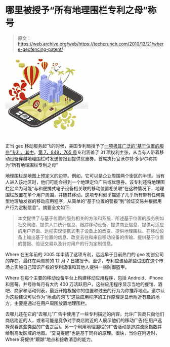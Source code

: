 # 哪里被授予“所有地理围栏专利之母”称号

> 原文：<https://web.archive.org/web/https://techcrunch.com/2010/12/21/where-geofencing-patent/>

![](img/06f85be40d3c7b6ed795713a1504f357.png)

正当 geo 移动服务起飞的时候，美国专利局授予了[一项极其广泛的“基于位置的服务”专利，其中](https://web.archive.org/web/20230404143726/http://where.com/)。[第 7，848，765 号](https://web.archive.org/web/20230404143726/http://patft.uspto.gov/netacgi/nph-Parser?Sect1=PTO2&Sect2=HITOFF&p=1&u=/netahtml/PTO/search-bool.html&r=1&f=G&l=50&co1=AND&d=PTXT&s1=7,848,765&OS=7,848,765&RS=7,848,765)专利涵盖了 31 项权利主张，从当有人带着移动设备穿越地理围栏时发送警报到提供优惠券。首席执行官沃尔特·多伊尔称其为“所有地理围栏专利之母”

地理围栏是地图上预定义的边界。例如，它可以是企业周围两个街区的半径。当有人进入该地区时，他们可能会得到一个地理定位广告或优惠券。该专利还将地理围栏定义为可能“与和便携式电子设备相关联的移动位置相关联”在这种情况下，地理围栏放置在单个用户周围，并随其移动。这项专利似乎描述了几乎所有带有任何类型地理触发器的移动应用程序，从简单的“基于位置的警报”到“验证交易并根据用户行为定制信息”。摘要全文如下:

> 本文提供了与基于位置的服务相关的方法和系统，所述基于位置的服务例如社交网络、提供人口统计信息、跟踪移动设备、提供商业信息、提供可适应的用户界面、远程实现便携式电子设备上的改变、提供地理围栏、在移动设备上输出基于位置的信息、改变去往和来自移动设备的传输、提供基于位置的警报、验证交易以及针对用户的行为定制信息。

Where 在五年前的 2005 年申请了这项专利，远远早于目前热门的 geo 初创公司的存在。最终在两周前的 12 月 7 日被授予。至少，专利应该给那些试图在这个市场上实施自己知识产权的专利流氓和其他人提供一些防御盔甲。

Where 在每个主要的移动设备平台上构建移动应用程序，包括 Android、iPhone 和黑莓，并号称每月有大约 400 万活跃用户。这些应用程序显示当地的餐馆、酒吧、商家和活动列表，最近开始根据你的位置和过去的行为为你推荐地点。道尔认为这些建议可以作为“地点的网飞”这些应用程序的工作原理是显示附近有趣的地方，主要是通过在用户周围放置地理围栏。

去哪儿还在它的“去哪儿”广告中使用了一些专利描述的内容，允许广告商只向他们商店附近的人，或者可能是竞争对手商店附近的人展示他们的移动广告(在用户选择观看这些类型的广告之后)。另一个利用地理围栏的广告活动是追踪流感指数并绘制高发区域的地图。“交易提醒”也是基于同样的原理。很快，当你在附近时，Where 将提供“跟踪”地点和接收消息的能力。